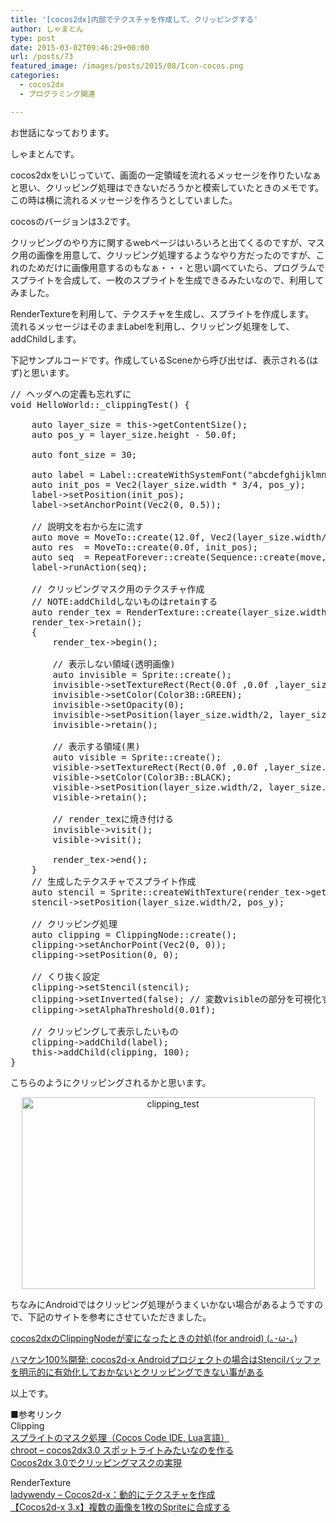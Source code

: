 ```yaml
---
title: '[cocos2dx]内部でテクスチャを作成して、クリッピングする'
author: しゃまとん
type: post
date: 2015-03-02T09:46:29+00:00
url: /posts/73
featured_image: /images/posts/2015/08/Icon-cocos.png
categories:
  - cocos2dx
  - プログラミング関連

---
```

お世話になっております。

しゃまとんです。

cocos2dxをいじっていて、画面の一定領域を流れるメッセージを作りたいなぁと思い、クリッピング処理はできないだろうかと模索していたときのメモです。  
この時は横に流れるメッセージを作ろうとしていました。

cocosのバージョンは3.2です。

<!--more-->

クリッピングのやり方に関するwebページはいろいろと出てくるのですが、マスク用の画像を用意して、クリッピング処理するようなやり方だったのですが、これのためだけに画像用意するのもなぁ・・・と思い調べていたら、プログラムでスプライトを合成して、一枚のスプライトを生成できるみたいなので、利用してみました。

RenderTextureを利用して、テクスチャを生成し、スプライトを作成します。  
流れるメッセージはそのままLabelを利用し、クリッピング処理をして、addChildします。

下記サンプルコードです。作成しているSceneから呼び出せば、表示される(はず)と思います。

<pre class="lang:default decode:true brush: cpp; gutter: true ">// ヘッダへの定義も忘れずに
void HelloWorld::_clippingTest() {

    auto layer_size = this-&gt;getContentSize();
    auto pos_y = layer_size.height - 50.0f;

    auto font_size = 30;

    auto label = Label::createWithSystemFont("abcdefghijklmnopqrstuvwxvz", "Arial", font_size);
    auto init_pos = Vec2(layer_size.width * 3/4, pos_y);
    label-&gt;setPosition(init_pos);
    label-&gt;setAnchorPoint(Vec2(0, 0.5));

    // 説明文を右から左に流す
    auto move = MoveTo::create(12.0f, Vec2(layer_size.width/4 - label-&gt;getContentSize().width, pos_y));
    auto res  = MoveTo::create(0.0f, init_pos);
    auto seq  = RepeatForever::create(Sequence::create(move, res, nullptr));
    label-&gt;runAction(seq);

    // クリッピングマスク用のテクスチャ作成
    // NOTE:addChildしないものはretainする
    auto render_tex = RenderTexture::create(layer_size.width, layer_size.height);
    render_tex-&gt;retain();
    {
        render_tex-&gt;begin();

        // 表示しない領域(透明画像)
        auto invisible = Sprite::create();
        invisible-&gt;setTextureRect(Rect(0.0f ,0.0f ,layer_size.width, font_size));
        invisible-&gt;setColor(Color3B::GREEN);
        invisible-&gt;setOpacity(0);
        invisible-&gt;setPosition(layer_size.width/2, layer_size.height/2);
        invisible-&gt;retain();

        // 表示する領域(黒)
        auto visible = Sprite::create();
        visible-&gt;setTextureRect(Rect(0.0f ,0.0f ,layer_size.width/4, font_size));
        visible-&gt;setColor(Color3B::BLACK);
        visible-&gt;setPosition(layer_size.width/2, layer_size.height/2);
        visible-&gt;retain();

        // render_texに焼き付ける
        invisible-&gt;visit();
        visible-&gt;visit();

        render_tex-&gt;end();
    }
    // 生成したテクスチャでスプライト作成
    auto stencil = Sprite::createWithTexture(render_tex-&gt;getSprite()-&gt;getTexture());
    stencil-&gt;setPosition(layer_size.width/2, pos_y);

    // クリッピング処理
    auto clipping = ClippingNode::create();
    clipping-&gt;setAnchorPoint(Vec2(0, 0));
    clipping-&gt;setPosition(0, 0);

    // くり抜く設定
    clipping-&gt;setStencil(stencil);
    clipping-&gt;setInverted(false); // 変数visibleの部分を可視化する
    clipping-&gt;setAlphaThreshold(0.01f);

    // クリッピングして表示したいもの
    clipping-&gt;addChild(label);
    this-&gt;addChild(clipping, 100);
}</pre>

こちらのようにクリッピングされるかと思います。

<p style="text-align: center;">
  <a href="https://shamaton.orz.hm/blog/images/posts/2015/03/cliping_test.png"><img src="https://shamaton.orz.hm/blog/images/posts/2015/03/cliping_test.png" alt="clipping_test" width="469" height="307" class="aligncenter" /></a>
</p>

ちなみにAndroidではクリッピング処理がうまくいかない場合があるようですので、下記のサイトを参考にさせていただきました。

<a href="http://anz-note.tumblr.com/post/90781838271/cocos2dx-clippingnode-for-android" target="_blank" rel="noopener">cocos2dxのClippingNodeが変になったときの対処(for android) (｡･ω･｡)</a>

<a href="http://hamken100.blogspot.jp/2014/08/cocos2d-x-androidstencil.html" target="_blank" rel="noopener">ハマケン100%開発: cocos2d-x Androidプロジェクトの場合はStencilバッファを明示的に有効化しておかないとクリッピングできない事がある</a>

以上です。

■参考リンク  
Clipping  
<a href="http://qiita.com/senchan05/items/67e03d8b4dcb5eb30fdf" target="_blank" rel="noopener">スプライトのマスク処理（Cocos Code IDE, Lua言語）<br /> </a><a href="http://joujaku845.blog.fc2.com/blog-category-32.html" target="_blank" rel="noopener">chroot &#8211; cocos2dx3.0 スポットライトみたいなのを作る<br /> </a><a href="http://befool.co.jp/blog/chainzhang/cocos2dx-clipping-mask/" target="_blank" rel="noopener">Cocos2dx 3.0でクリッピングマスクの実現</a>

RenderTexture  
<a href="http://ladywendy.com/lab/cocos2d-x/76.html" target="_blank" rel="noopener">ladywendy &#8211; Cocos2d-x：動的にテクスチャを作成<br /> </a><a href="http://qiita.com/U-TAS/items/39f21a78e99c1fcc7545" target="_blank" rel="noopener">【Cocos2d-x 3.x】複数の画像を1枚のSpriteに合成する</a>